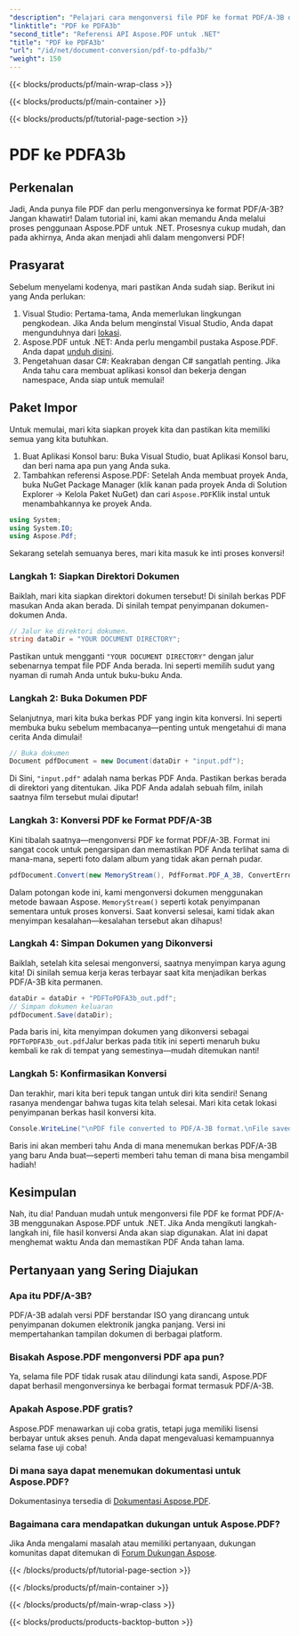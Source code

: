 ```yaml
---
"description": "Pelajari cara mengonversi file PDF ke format PDF/A-3B dengan mudah dengan Aspose.PDF untuk .NET dalam panduan langkah demi langkah ini."
"linktitle": "PDF ke PDFA3b"
"second_title": "Referensi API Aspose.PDF untuk .NET"
"title": "PDF ke PDFA3b"
"url": "/id/net/document-conversion/pdf-to-pdfa3b/"
"weight": 150
---
```


{{< blocks/products/pf/main-wrap-class >}}

{{< blocks/products/pf/main-container >}}

{{< blocks/products/pf/tutorial-page-section >}}

# PDF ke PDFA3b

## Perkenalan

Jadi, Anda punya file PDF dan perlu mengonversinya ke format PDF/A-3B? Jangan khawatir! Dalam tutorial ini, kami akan memandu Anda melalui proses penggunaan Aspose.PDF untuk .NET. Prosesnya cukup mudah, dan pada akhirnya, Anda akan menjadi ahli dalam mengonversi PDF!

## Prasyarat

Sebelum menyelami kodenya, mari pastikan Anda sudah siap. Berikut ini yang Anda perlukan:

1. Visual Studio: Pertama-tama, Anda memerlukan lingkungan pengkodean. Jika Anda belum menginstal Visual Studio, Anda dapat mengunduhnya dari [lokasi](https://visualstudio.microsoft.com/).
2. Aspose.PDF untuk .NET: Anda perlu mengambil pustaka Aspose.PDF. Anda dapat [unduh disini](https://releases.aspose.com/pdf/net/).
3. Pengetahuan dasar C#: Keakraban dengan C# sangatlah penting. Jika Anda tahu cara membuat aplikasi konsol dan bekerja dengan namespace, Anda siap untuk memulai!

## Paket Impor

Untuk memulai, mari kita siapkan proyek kita dan pastikan kita memiliki semua yang kita butuhkan.

1. Buat Aplikasi Konsol baru: Buka Visual Studio, buat Aplikasi Konsol baru, dan beri nama apa pun yang Anda suka.
2. Tambahkan referensi Aspose.PDF: Setelah Anda membuat proyek Anda, buka NuGet Package Manager (klik kanan pada proyek Anda di Solution Explorer -> Kelola Paket NuGet) dan cari `Aspose.PDF`Klik instal untuk menambahkannya ke proyek Anda.

```csharp
using System;
using System.IO;
using Aspose.Pdf;
```

Sekarang setelah semuanya beres, mari kita masuk ke inti proses konversi!

### Langkah 1: Siapkan Direktori Dokumen

Baiklah, mari kita siapkan direktori dokumen tersebut! Di sinilah berkas PDF masukan Anda akan berada. Di sinilah tempat penyimpanan dokumen-dokumen Anda.

```csharp
// Jalur ke direktori dokumen.
string dataDir = "YOUR DOCUMENT DIRECTORY";
```

Pastikan untuk mengganti `"YOUR DOCUMENT DIRECTORY"` dengan jalur sebenarnya tempat file PDF Anda berada. Ini seperti memilih sudut yang nyaman di rumah Anda untuk buku-buku Anda. 

### Langkah 2: Buka Dokumen PDF

Selanjutnya, mari kita buka berkas PDF yang ingin kita konversi. Ini seperti membuka buku sebelum membacanya—penting untuk mengetahui di mana cerita Anda dimulai!

```csharp
// Buka dokumen
Document pdfDocument = new Document(dataDir + "input.pdf");
```

Di Sini, `"input.pdf"` adalah nama berkas PDF Anda. Pastikan berkas berada di direktori yang ditentukan. Jika PDF Anda adalah sebuah film, inilah saatnya film tersebut mulai diputar!

### Langkah 3: Konversi PDF ke Format PDF/A-3B

Kini tibalah saatnya—mengonversi PDF ke format PDF/A-3B. Format ini sangat cocok untuk pengarsipan dan memastikan PDF Anda terlihat sama di mana-mana, seperti foto dalam album yang tidak akan pernah pudar.

```csharp
pdfDocument.Convert(new MemoryStream(), PdfFormat.PDF_A_3B, ConvertErrorAction.Delete);
```

Dalam potongan kode ini, kami mengonversi dokumen menggunakan metode bawaan Aspose. `MemoryStream()` seperti kotak penyimpanan sementara untuk proses konversi. Saat konversi selesai, kami tidak akan menyimpan kesalahan—kesalahan tersebut akan dihapus!

### Langkah 4: Simpan Dokumen yang Dikonversi

Baiklah, setelah kita selesai mengonversi, saatnya menyimpan karya agung kita! Di sinilah semua kerja keras terbayar saat kita menjadikan berkas PDF/A-3B kita permanen.

```csharp
dataDir = dataDir + "PDFToPDFA3b_out.pdf";
// Simpan dokumen keluaran
pdfDocument.Save(dataDir);
```

Pada baris ini, kita menyimpan dokumen yang dikonversi sebagai `PDFToPDFA3b_out.pdf`Jalur berkas pada titik ini seperti menaruh buku kembali ke rak di tempat yang semestinya—mudah ditemukan nanti!

### Langkah 5: Konfirmasikan Konversi

Dan terakhir, mari kita beri tepuk tangan untuk diri kita sendiri! Senang rasanya mendengar bahwa tugas kita telah selesai. Mari kita cetak lokasi penyimpanan berkas hasil konversi kita.

```csharp
Console.WriteLine("\nPDF file converted to PDF/A-3B format.\nFile saved at " + dataDir);
```

Baris ini akan memberi tahu Anda di mana menemukan berkas PDF/A-3B yang baru Anda buat—seperti memberi tahu teman di mana bisa mengambil hadiah!

## Kesimpulan

Nah, itu dia! Panduan mudah untuk mengonversi file PDF ke format PDF/A-3B menggunakan Aspose.PDF untuk .NET. Jika Anda mengikuti langkah-langkah ini, file hasil konversi Anda akan siap digunakan. Alat ini dapat menghemat waktu Anda dan memastikan PDF Anda tahan lama.

## Pertanyaan yang Sering Diajukan

### Apa itu PDF/A-3B?
PDF/A-3B adalah versi PDF berstandar ISO yang dirancang untuk penyimpanan dokumen elektronik jangka panjang. Versi ini mempertahankan tampilan dokumen di berbagai platform.

### Bisakah Aspose.PDF mengonversi PDF apa pun?
Ya, selama file PDF tidak rusak atau dilindungi kata sandi, Aspose.PDF dapat berhasil mengonversinya ke berbagai format termasuk PDF/A-3B.

### Apakah Aspose.PDF gratis?
Aspose.PDF menawarkan uji coba gratis, tetapi juga memiliki lisensi berbayar untuk akses penuh. Anda dapat mengevaluasi kemampuannya selama fase uji coba!

### Di mana saya dapat menemukan dokumentasi untuk Aspose.PDF?
Dokumentasinya tersedia di [Dokumentasi Aspose.PDF](https://reference.aspose.com/pdf/net/).

### Bagaimana cara mendapatkan dukungan untuk Aspose.PDF?
Jika Anda mengalami masalah atau memiliki pertanyaan, dukungan komunitas dapat ditemukan di [Forum Dukungan Aspose](https://forum.aspose.com/c/pdf/10).

{{< /blocks/products/pf/tutorial-page-section >}}

{{< /blocks/products/pf/main-container >}}

{{< /blocks/products/pf/main-wrap-class >}}

{{< blocks/products/products-backtop-button >}}